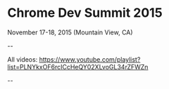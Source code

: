 # Chrome Dev Summit 2015

November 17-18, 2015 (Mountain View, CA)

--

All videos:
https://www.youtube.com/playlist?list=PLNYkxOF6rcICcHeQY02XLvoGL34rZFWZn

--
